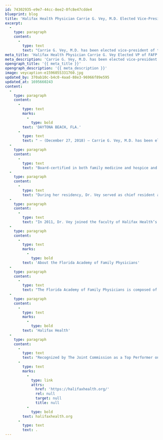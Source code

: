 ```yaml
---
id: 74302935-e9e7-44cc-8ee2-0fc8e47cdde4
blueprint: blog
title: 'Halifax Health Physician Carrie G. Vey, M.D. Elected Vice-President of the Florida Academy of Family Physicians'
excerpt:
  -
    type: paragraph
    content:
      -
        type: text
        text: "Carrie G. Vey, M.D. has been elected vice-president of the distinguished, 5,400-member Florida Academy of Family Physicians.\_ Dr. Vey, who serves as program director for the Family Medicine Residency Program at Halifax Health, assumes this new role after previously serving as a member of the Florida Academy of Family Physicians Board of Trustees."
meta_title: 'Halifax Health Physician Carrie G. Vey Elected VP of FAFP'
meta_description: 'Carrie G. Vey, M.D. has been elected vice-president of the distinguished, 5,400-member Florida Academy of Family Physicians.'
opengraph_title: '{{ meta_title }}'
opengraph_description: '{{ meta_description }}'
image: veycaption-e1596055331760.jpg
updated_by: 370ab10c-b4c0-4aad-88e3-96966f89e595
updated_at: 1695660243
content:
  -
    type: paragraph
    content:
      -
        type: text
        marks:
          -
            type: bold
        text: 'DAYTONA BEACH, FLA.'
      -
        type: text
        text: " – (December 27, 2018) – Carrie G. Vey, M.D. has been elected vice-president of the distinguished, 5,400-member Florida Academy of Family Physicians.\_ Dr. Vey, who serves as program director for the Family Medicine Residency Program at Halifax Health, assumes this new role after previously serving as a member of the Florida Academy of Family Physicians Board of Trustees."
  -
    type: paragraph
    content:
      -
        type: text
        text: "Board-certified in both family medicine and hospice and palliative medicine, Dr. Vey is a 2001 graduate of Wake Forest University in North Carolina.\_ While at Wake Forest, she received a Bachelor of Science in Chemistry.\_ In 2006, she graduated from the University of South Florida College of Medicine in Tampa, where she became a member of the prestigious Alpha Omega Alpha Honor Medical Society and the Arnold P. Gold Humanism Honor Society.\_ Dr. Vey went on to complete Halifax Health’s Family Medicine Residency Program in 2009."
  -
    type: paragraph
    content:
      -
        type: text
        text: "During her residency, Dr. Vey served as chief resident and received the Halifax Health Nurse’s Award for the Caring Physician, the H.S. Budd Treloar Award for Interest in Women’s Health, and the American Academy of Family Physicians Award for Excellence in Graduate Medical Education.\_ In addition, she was named the Florida Academy of Family Physicians Foundation Resident Scholar.\_ After graduation from residency, Dr. Vey completed a Faculty Development Fellowship at the University of North Carolina at Chapel Hill."
  -
    type: paragraph
    content:
      -
        type: text
        text: "In 2011, Dr. Vey joined the faculty of Halifax Health’s Family Medicine Residency Program.\_ Her teaching interests include women’s health, pediatrics and inpatient medicine.\_ She also serves as a clinical assistant professor for the Florida State University College of Medicine Daytona Beach Regional Medical School Campus."
  -
    type: paragraph
    content:
      -
        type: text
        marks:
          -
            type: bold
        text: 'About the Florida Academy of Family Physicians'
  -
    type: paragraph
    content:
      -
        type: text
        text: "The Florida Academy of Family Physicians is composed of more than 5,400 family medicine physicians, resident physicians, and medical students from across the state.\_ The FAFP works to advance the specialty of family medicine by promoting excellence and improvement in the healthcare of all Floridians.\_ The FAFP is the Florida chapter of the American Academy of Family Physicians, which represents more than 124,900 members nationwide."
  -
    type: paragraph
    content:
      -
        type: text
        marks:
          -
            type: bold
        text: 'Halifax Health'
  -
    type: paragraph
    content:
      -
        type: text
        text: "Recognized by The Joint Commission as a Top Performer on Key Quality Measures, Halifax Health serves Volusia and Flagler counties, providing a continuum of healthcare services through a network of organizations including a tertiary hospital, community hospital, freestanding emergency department, an urgent care, psychiatric services, a cancer treatment center with five outreach locations, the area’s largest hospice, a center for inpatient rehabilitation, outpatient rehabilitation clinics, primary care walk-in clinics, a walk-in clinic specializing in women’s health, a pediatric care community clinic, three children’s medical practices, a home healthcare agency, and an exclusive provider organization.\_ Halifax Health offers the area’s only Level II Trauma Center, Comprehensive Stroke Center, Pediatric Intensive Care Unit, Pediatric Emergency Department, Child and Adolescent Behavioral Services, complete Neurosurgical Services, OB Emergency Department and Level III Neonatal Intensive Care Unit that cares for babies born earlier than 28 weeks.\_ For more information, visit "
      -
        type: text
        marks:
          -
            type: link
            attrs:
              href: 'https://halifaxhealth.org/'
              rel: null
              target: null
              title: null
          -
            type: bold
        text: halifaxhealth.org
      -
        type: text
        text: .
---
```

